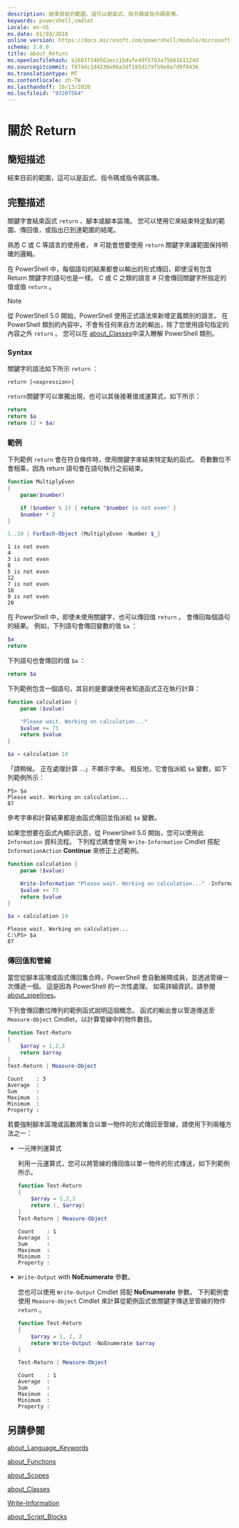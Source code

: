 ```yaml
---
description: 結束目前的範圍，這可以是函式、指令碼或指令碼區塊。
keywords: powershell,cmdlet
Locale: en-US
ms.date: 01/03/2018
online version: https://docs.microsoft.com/powershell/module/microsoft.powershell.core/about/about_return?view=powershell-5.1&WT.mc_id=ps-gethelp
schema: 2.0.0
title: about_Return
ms.openlocfilehash: a2603f24b562ecc1bdafe49f5703a75661b1124d
ms.sourcegitcommit: f874dc1d4236e06a3df195d179f59e0a7d9f8436
ms.translationtype: MT
ms.contentlocale: zh-TW
ms.lasthandoff: 10/13/2020
ms.locfileid: "93207564"
---
```

# <a name="about-return"></a>關於 Return

## <a name="short-description"></a>簡短描述

結束目前的範圍，這可以是函式、指令碼或指令碼區塊。

## <a name="long-description"></a>完整描述

關鍵字會結束函式 `return` 、腳本或腳本區塊。 您可以使用它來結束特定點的範圍、傳回值，或指出已到達範圍的結尾。

熟悉 C 或 C 等語言的使用者， \# 可能會想要使用 `return` 關鍵字來讓範圍保持明確的邏輯。

在 PowerShell 中，每個語句的結果都會以輸出的形式傳回，即使沒有包含 Return 關鍵字的語句也是一樣。 C 或 C 之類的語言 \# 只會傳回關鍵字所指定的值或值 `return` 。

> [!NOTE]
> 從 PowerShell 5.0 開始，PowerShell 使用正式語法來新增定義類別的語言。  在 PowerShell 類別的內容中，不會有任何來自方法的輸出，除了您使用語句指定的內容之外 `return` 。 您可以在 [about_Classes](about_Classes.md)中深入瞭解 PowerShell 類別。

### <a name="syntax"></a>Syntax

關鍵字的語法如下所示 `return` ：

```
return [<expression>]
```

`return`關鍵字可以單獨出現，也可以其後接著值或運算式，如下所示：

```powershell
return
return $a
return (2 + $a)
```

### <a name="examples"></a>範例

下列範例 `return` 會在符合條件時，使用關鍵字來結束特定點的函式。 奇數數位不會相乘，因為 return 語句會在語句執行之前結束。

```powershell
function MultiplyEven
{
    param($number)

    if ($number % 2) { return "$number is not even" }
    $number * 2
}

1..10 | ForEach-Object {MultiplyEven -Number $_}
```

```output
1 is not even
4
3 is not even
8
5 is not even
12
7 is not even
16
9 is not even
20
```

在 PowerShell 中，即使未使用關鍵字，也可以傳回值 `return` 。
會傳回每個語句的結果。 例如，下列語句會傳回變數的值 `$a` ：

```powershell
$a
return
```

下列語句也會傳回的值 `$a` ：

```powershell
return $a
```

下列範例包含一個語句，其目的是要讓使用者知道函式正在執行計算：

```powershell
function calculation {
    param ($value)

    "Please wait. Working on calculation..."
    $value += 73
    return $value
}

$a = calculation 14
```

「請稍候。 正在處理計算 ...」不顯示字串。 相反地，它會指派給 `$a` 變數，如下列範例所示：

```
PS> $a
Please wait. Working on calculation...
87
```

參考字串和計算結果都是由函式傳回並指派給 `$a` 變數。

如果您想要在函式內顯示訊息，從 PowerShell 5.0 開始，您可以使用此 `Information` 資料流程。 下列程式碼會使用 `Write-Information` Cmdlet 搭配 `InformationAction` **Continue** 來修正上述範例。

```powershell
function calculation {
    param ($value)

    Write-Information "Please wait. Working on calculation..." -InformationAction Continue
    $value += 73
    return $value
}

$a = calculation 14
```

```output
Please wait. Working on calculation...
C:\PS> $a
87
```

### <a name="return-values-and-the-pipeline"></a>傳回值和管線

當您從腳本區塊或函式傳回集合時，PowerShell 會自動展開成員，並透過管線一次傳遞一個。 這是因為 PowerShell 的一次性處理。 如需詳細資訊，請參閱 [about_pipelines](about_pipelines.md)。

下列會傳回數位陣列的範例函式說明這個概念。 函式的輸出會以管道傳送至 `Measure-Object` Cmdlet，以計算管線中的物件數目。

```powershell
function Test-Return
{
    $array = 1,2,3
    return $array
}
Test-Return | Measure-Object
```

```Output
Count    : 3
Average  :
Sum      :
Maximum  :
Minimum  :
Property :
```

若要強制腳本區塊或函數將集合以單一物件的形式傳回至管線，請使用下列兩種方法之一：

- 一元陣列運算式

  利用一元運算式，您可以將管線的傳回值以單一物件的形式傳送，如下列範例所示。

  ```powershell
  function Test-Return
  {
      $array = 1,2,3
      return (, $array)
  }
  Test-Return | Measure-Object
  ```

  ```Output
  Count    : 1
  Average  :
  Sum      :
  Maximum  :
  Minimum  :
  Property :
  ```

- `Write-Output` with **NoEnumerate** 參數。

  您也可以使用 `Write-Output` Cmdlet 搭配 **NoEnumerate** 參數。 下列範例會使用 `Measure-Object` Cmdlet 來計算從範例函式依關鍵字傳送至管線的物件 `return` 。

  ```powershell
  function Test-Return
  {
      $array = 1, 2, 3
      return Write-Output -NoEnumerate $array
  }

  Test-Return | Measure-Object
  ```

  ```Output
  Count    : 1
  Average  :
  Sum      :
  Maximum  :
  Minimum  :
  Property :
  ```

## <a name="see-also"></a>另請參閱

[about_Language_Keywords](about_Language_Keywords.md)

[about_Functions](about_Functions.md)

[about_Scopes](about_Scopes.md)

[about_Classes](about_Classes.md)

[Write-Information](xref:Microsoft.PowerShell.Utility.Write-Information)

[about_Script_Blocks](about_Script_Blocks.md)
